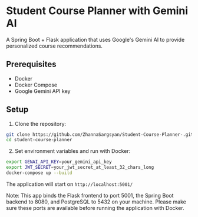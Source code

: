 # Student Course Planner with Gemini AI

A Spring Boot + Flask application that uses Google's Gemini AI to provide personalized course recommendations.

## Prerequisites
- Docker
- Docker Compose
- Google Gemini API key

## Setup

1. Clone the repository:
```bash
git clone https://github.com/ZhannaSargsyan/Student-Course-Planner-.git
cd student-course-planner
```

2. Set environment variables and run with Docker:
```bash
export GENAI_API_KEY=your_gemini_api_key
export JWT_SECRET=your_jwt_secret_at_least_32_chars_long
docker-compose up --build
```
The application will start on `http://localhost:5001/`

Note: This app binds the Flask frontend to port 5001, the Spring Boot backend to 8080, and PostgreSQL to 5432 on your machine.
Please make sure these ports are available before running the application with Docker.
